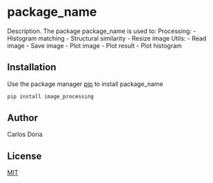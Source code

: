 # package_name

Description.
The package package_name is used to:
Processing: - Histogram matching - Structural similarity - Resize image
Utils: - Read image - Save image - Plot image - Plot result - Plot histogram

## Installation

Use the package manager [pip](https://pip.pypa.io/en/stable/) to install package_name

```bash
pip install image_processing
```

## Author

Carlos Dória

## License

[MIT](https://choosealicense.com/licenses/mit/)
